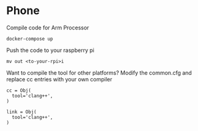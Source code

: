 Phone
=====

Compile code for Arm Processor
```
docker-compose up
```

Push the code to your raspberry pi
```
mv out <to-your-rpi>i
```

Want to compile the tool for other platforms? Modify the common.cfg and replace cc entries with your own compiler

```
cc = Obj(
  tool='clang++',
)

link = Obj(
  tool='clang++',
)
```
